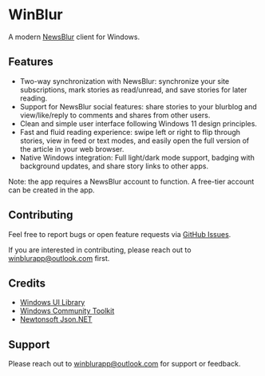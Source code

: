 # WinBlur
A modern [NewsBlur](https://newsblur.com/) client for Windows.

## Features
- Two-way synchronization with NewsBlur: synchronize your site subscriptions, mark stories as read/unread, and save stories for later reading.
- Support for NewsBlur social features: share stories to your blurblog and view/like/reply to comments and shares from other users.
- Clean and simple user interface following Windows 11 design principles.
- Fast and fluid reading experience: swipe left or right to flip through stories, view in feed or text modes, and easily open the full version of the article in your web browser.
- Native Windows integration: Full light/dark mode support, badging with background updates, and share story links to other apps.

Note: the app requires a NewsBlur account to function. A free-tier account can be created in the app.

## Contributing
Feel free to report bugs or open feature requests via [GitHub Issues](https://github.com/amittere/WinBlur/issues).

If you are interested in contributing, please reach out to winblurapp@outlook.com first.

## Credits
- [Windows UI Library](https://learn.microsoft.com/en-us/windows/apps/winui/winui3/)
- [Windows Community Toolkit](https://github.com/CommunityToolkit/WindowsCommunityToolkit)
- [Newtonsoft Json.NET](https://www.newtonsoft.com/json)

## Support
Please reach out to winblurapp@outlook.com for support or feedback.
